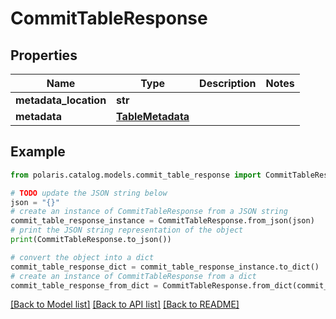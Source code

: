 # CommitTableResponse


## Properties

Name | Type | Description | Notes
------------ | ------------- | ------------- | -------------
**metadata_location** | **str** |  | 
**metadata** | [**TableMetadata**](TableMetadata.md) |  | 

## Example

```python
from polaris.catalog.models.commit_table_response import CommitTableResponse

# TODO update the JSON string below
json = "{}"
# create an instance of CommitTableResponse from a JSON string
commit_table_response_instance = CommitTableResponse.from_json(json)
# print the JSON string representation of the object
print(CommitTableResponse.to_json())

# convert the object into a dict
commit_table_response_dict = commit_table_response_instance.to_dict()
# create an instance of CommitTableResponse from a dict
commit_table_response_from_dict = CommitTableResponse.from_dict(commit_table_response_dict)
```
[[Back to Model list]](../README.md#documentation-for-models) [[Back to API list]](../README.md#documentation-for-api-endpoints) [[Back to README]](../README.md)


